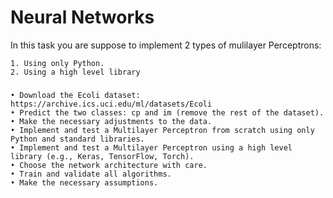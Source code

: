 # Neural Networks
In this task you are suppose to implement 2 types of mulilayer Perceptrons:

	1. Using only Python.
	2. Using a high level library 

###

	• Download the Ecoli dataset: https://archive.ics.uci.edu/ml/datasets/Ecoli 
	• Predict the two classes: cp and im (remove the rest of the dataset). 
	• Make the necessary adjustments to the data. 
	• Implement and test a Multilayer Perceptron from scratch using only Python and standard libraries. 
	• Implement and test a Multilayer Perceptron using a high level library (e.g., Keras, TensorFlow, Torch). 
	• Choose the network architecture with care. 
	• Train and validate all algorithms. 
	• Make the necessary assumptions.
